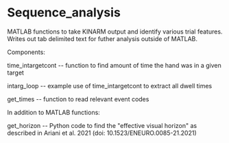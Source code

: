 # Sequence_analysis

MATLAB functions to take KINARM output and identify various trial features. Writes out tab delimited text for futher analysis outside of MATLAB.

Components:

time_intargetcont -- function to find amount of time the hand was in a given target

intarg_loop -- example use of time_intargetcont to extract all dwell times 

get_times -- function to read relevant event codes


In addition to MATLAB functions:

get_horizon -- Python code to find the "effective visual horizon" as described in Ariani et al. 2021 (doi: 10.1523/ENEURO.0085-21.2021)

